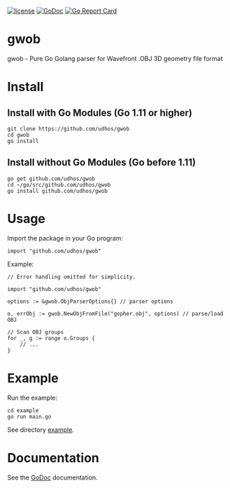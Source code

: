[![license](http://img.shields.io/badge/license-MIT-blue.svg)](https://github.com/udhos/gwob/blob/master/LICENSE)
[![GoDoc](https://godoc.org/github.com/udhos/gwob?status.svg)](http://godoc.org/github.com/udhos/gwob)
[![Go Report Card](https://goreportcard.com/badge/github.com/udhos/gwob)](https://goreportcard.com/report/github.com/udhos/gwob)

# gwob
gwob - Pure Go Golang parser for Wavefront .OBJ 3D geometry file format

# Install

## Install with Go Modules (Go 1.11 or higher)

    git clone https://github.com/udhos/gwob
    cd gwob
    go install

## Install without Go Modules (Go before 1.11)

    go get github.com/udhos/gwob
    cd ~/go/src/github.com/udhos/gwob
    go install github.com/udhos/gwob

# Usage

Import the package in your Go program:

    import "github.com/udhos/gwob"

Example:

    // Error handling omitted for simplicity.

    import "github.com/udhos/gwob"

    options := &gwob.ObjParserOptions{} // parser options

    o, errObj := gwob.NewObjFromFile("gopher.obj", options) // parse/load OBJ

    // Scan OBJ groups
    for _, g := range o.Groups {
        // ...
    }

# Example

Run the example:

    cd example
    go run main.go

See directory [example](example). 

# Documentation

See the [GoDoc](http://godoc.org/github.com/udhos/gwob) documentation.
